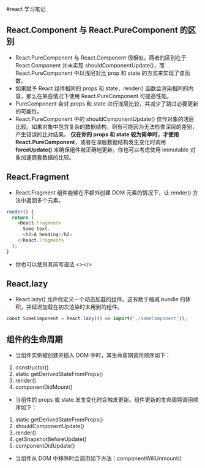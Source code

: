 #react 学习笔记

## React.Component 与 React.PureComponent 的区别
+ React.PureComponent 与 React.Component 很相似。两者的区别在于 React.Component 并未实现 shouldComponentUpdate()，而 React.PureComponent 中以浅层对比 prop 和 state 的方式来实现了该函数。
+ 如果赋予 React 组件相同的 props 和 state，render() 函数会渲染相同的内容，那么在某些情况下使用 React.PureComponent 可提高性能。
+ PureComponent 会对 props 和 state 进行浅层比较，并减少了跳过必要更新的可能性。
+ React.PureComponent 中的 shouldComponentUpdate() 仅作对象的浅层比较。如果对象中包含复杂的数据结构，则有可能因为无法检查深层的差别，产生错误的比对结果。 **仅在你的 props 和 state 较为简单时，才使用 React.PureComponent**，或者在深层数据结构发生变化时调用 **forceUpdate()** 来确保组件被正确地更新。你也可以考虑使用 immutable 对象加速嵌套数据的比较。

## React.Fragment
+ React.Fragment 组件能够在不额外创建 DOM 元素的情况下，让 render() 方法中返回多个元素。
```javascript
render() {
  return (
    <React.Fragment>
      Some text.
      <h2>A heading</h2>
    </React.Fragment>
  );
}
```
+ 你也可以使用其简写语法 <></>

## React.lazy
+ React.lazy() 允许你定义一个动态加载的组件。这有助于缩减 bundle 的体积，并延迟加载在初次渲染时未用到的组件。
```javascript
const SomeComponent = React.lazy(() => import('./SomeComponent'));
```

## 组件的生命周期
+ 当组件实例被创建并插入 DOM 中时，其生命周期调用顺序如下：
1. constructor()
2. static getDerivedStateFromProps()
3. render()
4. componentDidMount()
+ 当组件的 props 或 state 发生变化时会触发更新。组件更新的生命周期调用顺序如下：
1. static getDerivedStateFromProps()
2. shouldComponentUpdate()
3. render()
4. getSnapshotBeforeUpdate()
5. componentDidUpdate()
+  当组件从 DOM 中移除时会调用如下方法：componentWillUnmount()
